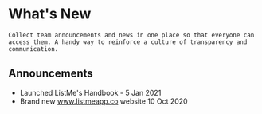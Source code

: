 # What's New

```
Collect team announcements and news in one place so that everyone can access them. A handy way to reinforce a culture of transparency and communication.
```

## Announcements

- Launched ListMe's Handbook - 5 Jan 2021
- Brand new www.listmeapp.co website 10 Oct 2020
